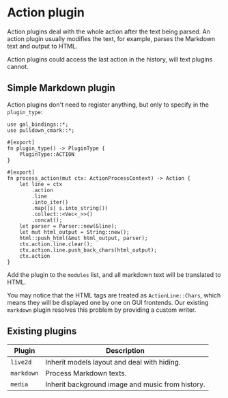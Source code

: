 # Action plugin
Action plugins deal with the whole action after the text being parsed.
An action plugin usually modifies the text, for example, parses the Markdown text and output to HTML.

Action plugins could access the last action in the history, will text plugins cannot.

## Simple Markdown plugin
Action plugins don't need to register anything, but only to specify in the `plugin_type`:

``` rust,ignore
use gal_bindings::*;
use pulldown_cmark::*;

#[export]
fn plugin_type() -> PluginType {
    PluginType::ACTION
}

#[export]
fn process_action(mut ctx: ActionProcessContext) -> Action {
    let line = ctx
        .action
        .line
        .into_iter()
        .map(|s| s.into_string())
        .collect::<Vec<_>>()
        .concat();
    let parser = Parser::new(&line);
    let mut html_output = String::new();
    html::push_html(&mut html_output, parser);
    ctx.action.line.clear();
    ctx.action.line.push_back_chars(html_output);
    ctx.action
}
```

Add the plugin to the `modules` list, and all markdown text will be translated to HTML.

You may notice that the HTML tags are treated as `ActionLine::Chars`, which means they will be displayed one by one on GUI frontends. Our existing `markdown` plugin resolves this problem by providing a custom writer.

## Existing plugins
| Plugin     | Description                                      |
| ---------- | ------------------------------------------------ |
| `live2d`   | Inherit models layout and deal with hiding.      |
| `markdown` | Process Markdown texts.                          |
| `media`    | Inherit background image and music from history. |
